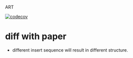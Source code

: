 ART

[![codecov](https://codecov.io/gh/waynexia/umbrellart/branch/master/graph/badge.svg?token=I58Y17LSTX)](https://codecov.io/gh/waynexia/umbrellart)

# diff with paper
- different insert sequence will result in different structure.